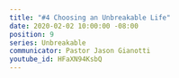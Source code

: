 ```yaml
---
title: "#4 Choosing an Unbreakable Life"
date: 2020-02-02 10:00:00 -08:00
position: 9
series: Unbreakable
communicator: Pastor Jason Gianotti
youtube_id: HFaXN94KsbQ
---
```


